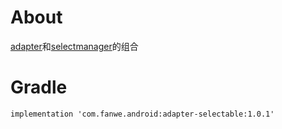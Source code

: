 # About
[adapter](https://github.com/zj565061763/adapter)和[selectmanager](https://github.com/zj565061763/selectmanager)的组合

# Gradle
`implementation 'com.fanwe.android:adapter-selectable:1.0.1'`

